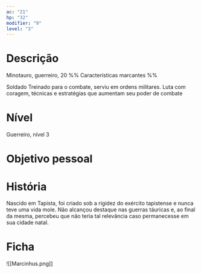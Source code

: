 ```yaml
---
ac: "21"
hp: "32"
modifier: "9"
level: "3"
---
```


# Descrição
Minotauro, guerreiro, 20
%% 
Características marcantes %%

Soldado
Treinado para o combate, serviu em ordens militares. Luta com coragem, técnicas e estratégias que aumentam seu poder de combate
# Nível
Guerreiro, nível 3

# Objetivo pessoal

# História
Nascido em Tapista, foi criado sob a rigidez do exército tapistense e nunca teve uma vida mole. Não alcançou destaque  nas guerras táuricas e, ao final da mesma, percebeu que não teria tal relevância caso permanecesse em sua cidade natal.
# Ficha
![[Marcinhus.png]]